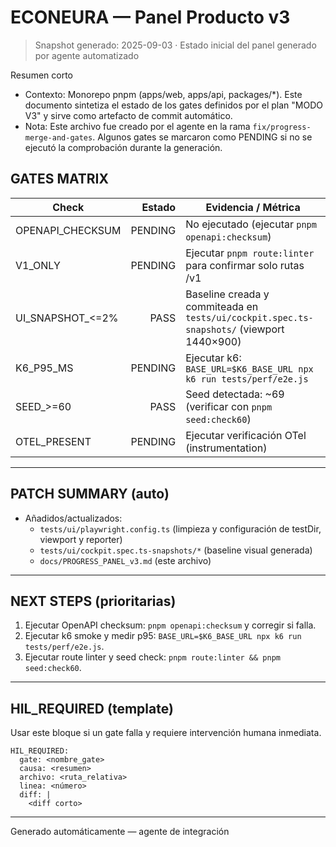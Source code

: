 # ECONEURA — Panel Producto v3
> Snapshot generado: 2025-09-03 · Estado inicial del panel generado por agente automatizado

Resumen corto

- Contexto: Monorepo pnpm (apps/web, apps/api, packages/*). Este documento sintetiza el estado de los gates definidos por el plan "MODO V3" y sirve como artefacto de commit automático.
- Nota: Este archivo fue creado por el agente en la rama `fix/progress-merge-and-gates`. Algunos gates se marcaron como PENDING si no se ejecutó la comprobación durante la generación.

## GATES MATRIX

| Check | Estado | Evidencia / Métrica |
|---|---:|---|
| OPENAPI_CHECKSUM | PENDING | No ejecutado (ejecutar `pnpm openapi:checksum`) |
| V1_ONLY | PENDING | Ejecutar `pnpm route:linter` para confirmar solo rutas /v1 |
| UI_SNAPSHOT_<=2% | PASS | Baseline creada y commiteada en `tests/ui/cockpit.spec.ts-snapshots/` (viewport 1440×900) |
| K6_P95_MS | PENDING | Ejecutar k6: `BASE_URL=$K6_BASE_URL npx k6 run tests/perf/e2e.js` |
| SEED_>=60 | PASS | Seed detectada: ~69 (verificar con `pnpm seed:check60`) |
| OTEL_PRESENT | PENDING | Ejecutar verificación OTel (instrumentation) |

---

## PATCH SUMMARY (auto)

- Añadidos/actualizados:
  - `tests/ui/playwright.config.ts` (limpieza y configuración de testDir, viewport y reporter)
  - `tests/ui/cockpit.spec.ts-snapshots/*` (baseline visual generada)
  - `docs/PROGRESS_PANEL_v3.md` (este archivo)

---

## NEXT STEPS (prioritarias)

1. Ejecutar OpenAPI checksum: `pnpm openapi:checksum` y corregir si falla.
2. Ejecutar k6 smoke y medir p95: `BASE_URL=$K6_BASE_URL npx k6 run tests/perf/e2e.js`.
3. Ejecutar route linter y seed check: `pnpm route:linter && pnpm seed:check60`.

---

## HIL_REQUIRED (template)

Usar este bloque si un gate falla y requiere intervención humana inmediata.

```
HIL_REQUIRED:
  gate: <nombre_gate>
  causa: <resumen>
  archivo: <ruta_relativa>
  linea: <número>
  diff: |
    <diff corto>
```

---

Generado automáticamente — agente de integración

